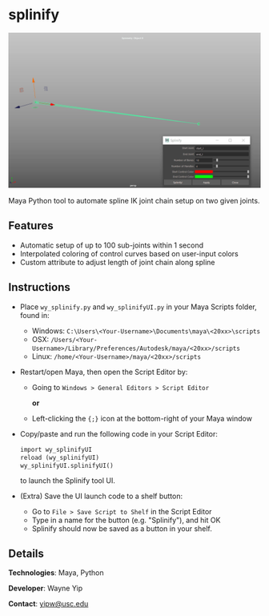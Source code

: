 # splinify
![Splinify_img1](https://raw.githubusercontent.com/wayneyip/splinify/master/splinify_gif1.gif)

Maya Python tool to automate spline IK joint chain setup on two given joints.

## Features
- Automatic setup of up to 100 sub-joints within 1 second
- Interpolated coloring of control curves based on user-input colors
- Custom attribute to adjust length of joint chain along spline

## Instructions

- Place `wy_splinify.py` and `wy_splinifyUI.py` in your Maya Scripts folder, found in:
    - Windows: `C:\Users\<Your-Username>\Documents\maya\<20xx>\scripts`
    - OSX: `/Users/<Your-Username>/Library/Preferences/Autodesk/maya/<20xx>/scripts`
    - Linux: `/home/<Your-Username>/maya/<20xx>/scripts`
- Restart/open Maya, then open the Script Editor by:
	- Going to `Windows > General Editors > Script Editor`

		**or**
	- Left-clicking the `{;}` icon at the bottom-right of your Maya window
- Copy/paste and run the following code in your Script Editor:

	```
	import wy_splinifyUI
	reload (wy_splinifyUI)
	wy_splinifyUI.splinifyUI()
	```
	to launch the Splinify tool UI.

- (Extra) Save the UI launch code to a shelf button:
	- Go to `File > Save Script to Shelf` in the Script Editor
	- Type in a name for the button (e.g. "Splinify"), and hit OK
	- Splinify should now be saved as a button in your shelf.

## Details

**Technologies**: Maya, Python

**Developer**: Wayne Yip

**Contact**: yipw@usc.edu

